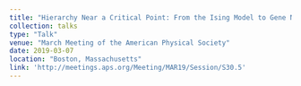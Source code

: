 ```yaml
---
title: "Hierarchy Near a Critical Point: From the Ising Model to Gene Networks"
collection: talks
type: "Talk"
venue: "March Meeting of the American Physical Society"
date: 2019-03-07
location: "Boston, Massachusetts"
link: 'http://meetings.aps.org/Meeting/MAR19/Session/S30.5'
---
```

